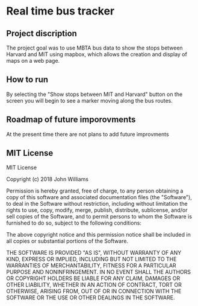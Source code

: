 # Real time bus tracker

## Project discription
The project goal was to use MBTA bus data to show the stops between Harvard and MIT using mapbox, which allows the creation and display of maps on a web page.  

## How to run
By selecting the "Show stops between MIT and Harvard" button on the screen you will begin to see a marker moving along the bus routes.

## Roadmap of future imporovments
At the present time there are not plans to add future improvments

## MIT License
MIT License

Copyright (c) 2018 John Williams

Permission is hereby granted, free of charge, to any person obtaining a copy
of this software and associated documentation files (the "Software"), to deal
in the Software without restriction, including without limitation the rights
to use, copy, modify, merge, publish, distribute, sublicense, and/or sell
copies of the Software, and to permit persons to whom the Software is
furnished to do so, subject to the following conditions:

The above copyright notice and this permission notice shall be included in all
copies or substantial portions of the Software.

THE SOFTWARE IS PROVIDED "AS IS", WITHOUT WARRANTY OF ANY KIND, EXPRESS OR
IMPLIED, INCLUDING BUT NOT LIMITED TO THE WARRANTIES OF MERCHANTABILITY,
FITNESS FOR A PARTICULAR PURPOSE AND NONINFRINGEMENT. IN NO EVENT SHALL THE
AUTHORS OR COPYRIGHT HOLDERS BE LIABLE FOR ANY CLAIM, DAMAGES OR OTHER
LIABILITY, WHETHER IN AN ACTION OF CONTRACT, TORT OR OTHERWISE, ARISING FROM,
OUT OF OR IN CONNECTION WITH THE SOFTWARE OR THE USE OR OTHER DEALINGS IN THE
SOFTWARE.
